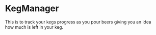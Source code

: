 # KegManager
This is to track your kegs progress as you pour beers giving you an idea how much is left in your keg.